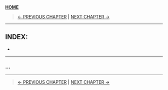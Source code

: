 [__HOME__](../../README.md)

> [<- PREVIOUS CHAPTER](./7-swarm.md) __|__ [NEXT CHAPTER ->](./9.network.md)
---


## INDEX:
- 

---

### ...


---
> [<- PREVIOUS CHAPTER](./7-swarm.md) __|__ [NEXT CHAPTER ->](./9.network.md)